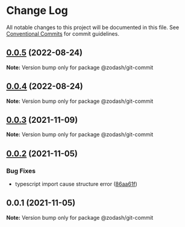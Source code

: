 # Change Log

All notable changes to this project will be documented in this file.
See [Conventional Commits](https://conventionalcommits.org) for commit guidelines.

## [0.0.5](https://github.com/zcorky/zodash/compare/@zodash/git-commit@0.0.4...@zodash/git-commit@0.0.5) (2022-08-24)

**Note:** Version bump only for package @zodash/git-commit





## [0.0.4](https://github.com/zcorky/zodash/compare/@zodash/git-commit@0.0.3...@zodash/git-commit@0.0.4) (2022-08-24)

**Note:** Version bump only for package @zodash/git-commit





## [0.0.3](https://github.com/zcorky/zodash/compare/@zodash/git-commit@0.0.2...@zodash/git-commit@0.0.3) (2021-11-09)

**Note:** Version bump only for package @zodash/git-commit





## [0.0.2](https://github.com/zcorky/zodash/compare/@zodash/git-commit@0.0.1...@zodash/git-commit@0.0.2) (2021-11-05)


### Bug Fixes

* typescript import cause structure error ([86aa61f](https://github.com/zcorky/zodash/commit/86aa61fdf74f10a5c1cc98b17a6f1151f029da15))





## 0.0.1 (2021-11-05)

**Note:** Version bump only for package @zodash/git-commit
